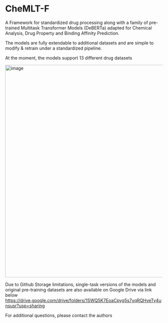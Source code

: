 # CheMLT-F
A Framework for standardized drug processing along with a family of pre-trained Multitask Transformer Models (DeBERTa) adapted for Chemical Analysis, Drug Property and Binding Affinity Prediction.

The models are fully extendable to additional datasets and are simple to modify & retrain under a standardized pipeline.

At the moment, the models support 13 different drug datasets

<img width="1098" height="680" alt="image" src="https://github.com/user-attachments/assets/80a25315-04a0-475b-a064-8da07dc7a05f" />


Due to Github Storage limitations, single-task versions of the models and original pre-training datasets are also available on Google Drive via link below
https://drive.google.com/drive/folders/1SWQ5K7EoaCpyg5s7yqRQHveTy4unsusr?usp=sharing


For additional questions, please contact the authors
